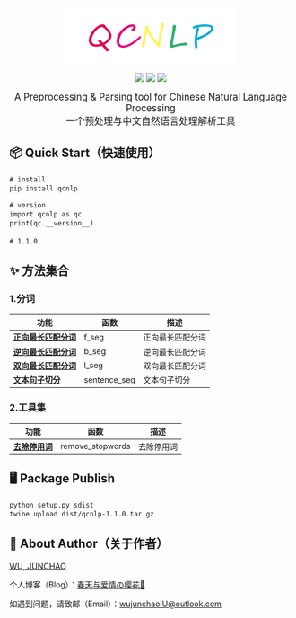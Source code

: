
<p align="center">
    <a alt="jionlp logo">
        <img src="image/QCNLP_LOGO.png" style="width:300px;height:100px">
    </a>
</p>
<p align="center">
    <a alt="License">
        <img src="https://img.shields.io/github/license/junchaoIU/QCNLP?color=crimson" /></a>
    <a alt="Version">
        <img src="https://img.shields.io/badge/version-0.0.1-green" /></a>
    <a href="https://github.com/junchaoIU/QCNLP/pulse" alt="Activity">
        <img src="https://img.shields.io/github/commit-activity/m/junchaoIU/QCNLP?color=blue" /></a>
</p>
<p align="center">
<big>A Preprocessing &amp; Parsing tool for Chinese Natural Language Processing</big><br/>
<big>一个预处理与中文自然语言处理解析工具</big>
</p>

## 📦 Quick Start（快速使用）
```shell
# install
pip install qcnlp
```

```shell
# version
import qcnlp as qc
print(qc.__version__)

# 1.1.0
```

## ✨ 方法集合
### 1.分词
| 功能                                          | 函数           | 描述       |
|---------------------------------------------|--------------|----------|
| [**正向最长匹配分词**](../../wiki/分词-说明文档#正向最长匹配分词) | f_seg        | 正向最长匹配分词 |
| [**逆向最长匹配分词**](../../wiki/分词-说明文档#逆向最长匹配分词) | b_seg        | 逆向最长匹配分词 |
| [**双向最长匹配分词**](../../wiki/分词-说明文档#双向最长匹配分词) | l_seg        | 双向最长匹配分词 |
| [**文本句子切分**](../../wiki/分词-说明文档#文本句子切分)   | sentence_seg | 文本句子切分 |

### 2.工具集
| 功能   | 函数    | 描述       |
|--------|-------|----------|
|[**去除停用词**](../../wiki/分词-说明文档#去除停用词) | remove_stopwords | 去除停用词 |


## 🖥 Package Publish
``` shell
python setup.py sdist  
twine upload dist/qcnlp-1.1.0.tar.gz
```

## 🌸 About Author（关于作者）
[WU, JUNCHAO](https://github.com/junchaoIU)

个人博客（Blog）：[春天与爱情の樱花🌸](https://www.wujunchao.top)

如遇到问题，请致邮（Email）：wujunchaoIU@outlook.com